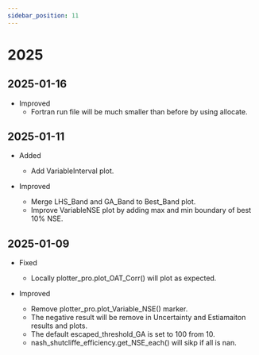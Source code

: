 ```yaml
---
sidebar_position: 11
---
```


# 2025

<!-- # TODO
Add plot uncertainty rank plot
-  -->

## 2025-01-16

- Improved
  - Fortran run file will be much smaller than before by using allocate.

## 2025-01-11

- Added

  - Add VariableInterval plot.

- Improved
  - Merge LHS_Band and GA_Band to Best_Band plot.
  - Improve VariableNSE plot by adding max and min boundary of best 10% NSE.

## 2025-01-09

- Fixed

  - Locally plotter_pro.plot_OAT_Corr() will plot as expected.

- Improved
  - Remove plotter_pro.plot_Variable_NSE() marker.
  - The negative result will be remove in Uncertainty and Estiamaiton results and plots.
  - The default escaped_threshold_GA is set to 100 from 10.
  - nash_shutcliffe_efficiency.get_NSE_each() will sikp if all is nan.
